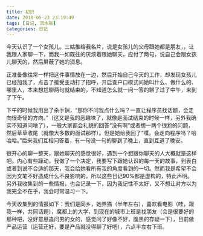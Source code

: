 ```yaml
---
title: 初识
date: 2018-05-23 23:19:49
tags: [日记, 流水账]
categories: 日记
---
```


今天认识了一个女孩儿。三姑推给我名片，说是女孩儿的父母跟她都是朋友，，让我跟人家聊一下，而我一如既往的厌烦着跟她聊天，应付了两句，说自己会跟女孩儿聊天的，然后屏蔽了她的消息。

正准备像往常一样把这件事情放在一边，然后开始自己今天的工作，却发现女孩儿已经加我了，点击了接受主动打了招呼，开启查户口模式问她叫什么、做什么的、哪里人，本来想尬聊两句就结束的，不知道怎么就一问一答的聊了过了中午，来到了下午。

下午的时候我用出了杀手锏，“那你不问我点什么吗？一直让程序员找话题，会走向很奇怪的方向。”（这又是我的恶趣味了，就像是面试结束的时候一样，另外我确实不知道问啥了），一般大家都会礼貌的回答“没有啊”或者想一两个很尬的问题，然后草草收尾（就像大多数的面试那样）。但是她给我回了“噗。会走向程序吗？哈哈哈。”后来我们互相问答着，有一句没一句的聊到了晚上，直到互道了晚安。

很开心的聊一整天，跟她聊天的感觉很好，遇到一个想跟你聊天的人大概就是这样吧。内心有些躁动，我做了一个决定，我要写下跟她认识的每一天的故事，到表白或者到说不合适的那天，我会给她看所有我的角度看到的一切。然而我是希望不会因为文笔不好造成什么不良影响的，所以这些日记90%都是虚构的，特此声明。另外我收集到的一些情报，也会记录一下，因为我记性不太好，又不想让对方以为我完全不在乎，我会时常温习一下。

今天收集到的情报如下：我们是同乡，她养猫（半年左右），喜欢看电影（哇，跟我一样，共同话题），魔都上的大学，到现在的城市上班是找朋友（会是很要好的那种吧，没好意思追问男的女的，感觉问了好像不好，腹黑的存疑一下），目前做产品运营（运营还好，要是产品就没得聊了好吧），六点半左右下班。




